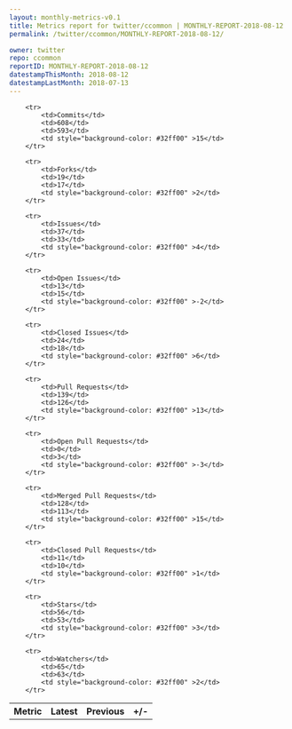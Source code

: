 ```yaml
---
layout: monthly-metrics-v0.1
title: Metrics report for twitter/ccommon | MONTHLY-REPORT-2018-08-12 | 2018-08-12
permalink: /twitter/ccommon/MONTHLY-REPORT-2018-08-12/

owner: twitter
repo: ccommon
reportID: MONTHLY-REPORT-2018-08-12
datestampThisMonth: 2018-08-12
datestampLastMonth: 2018-07-13
---
```



<table style="width: 100%;">
    <tr>
        <th>Metric</th>
        <th>Latest</th>
        <th>Previous</th>
        <th>+/-</th>
    </tr>

        <tr>
            <td>Commits</td>
            <td>608</td>
            <td>593</td>
            <td style="background-color: #32ff00" >15</td>
        </tr>
        
        <tr>
            <td>Forks</td>
            <td>19</td>
            <td>17</td>
            <td style="background-color: #32ff00" >2</td>
        </tr>
        
        <tr>
            <td>Issues</td>
            <td>37</td>
            <td>33</td>
            <td style="background-color: #32ff00" >4</td>
        </tr>
        
        <tr>
            <td>Open Issues</td>
            <td>13</td>
            <td>15</td>
            <td style="background-color: #32ff00" >-2</td>
        </tr>
        
        <tr>
            <td>Closed Issues</td>
            <td>24</td>
            <td>18</td>
            <td style="background-color: #32ff00" >6</td>
        </tr>
        
        <tr>
            <td>Pull Requests</td>
            <td>139</td>
            <td>126</td>
            <td style="background-color: #32ff00" >13</td>
        </tr>
        
        <tr>
            <td>Open Pull Requests</td>
            <td>0</td>
            <td>3</td>
            <td style="background-color: #32ff00" >-3</td>
        </tr>
        
        <tr>
            <td>Merged Pull Requests</td>
            <td>128</td>
            <td>113</td>
            <td style="background-color: #32ff00" >15</td>
        </tr>
        
        <tr>
            <td>Closed Pull Requests</td>
            <td>11</td>
            <td>10</td>
            <td style="background-color: #32ff00" >1</td>
        </tr>
        
        <tr>
            <td>Stars</td>
            <td>56</td>
            <td>53</td>
            <td style="background-color: #32ff00" >3</td>
        </tr>
        
        <tr>
            <td>Watchers</td>
            <td>65</td>
            <td>63</td>
            <td style="background-color: #32ff00" >2</td>
        </tr>
        
</table>
